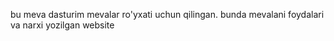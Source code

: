 bu meva dasturim mevalar ro'yxati uchun qilingan. bunda mevalani foydalari va narxi yozilgan website 
